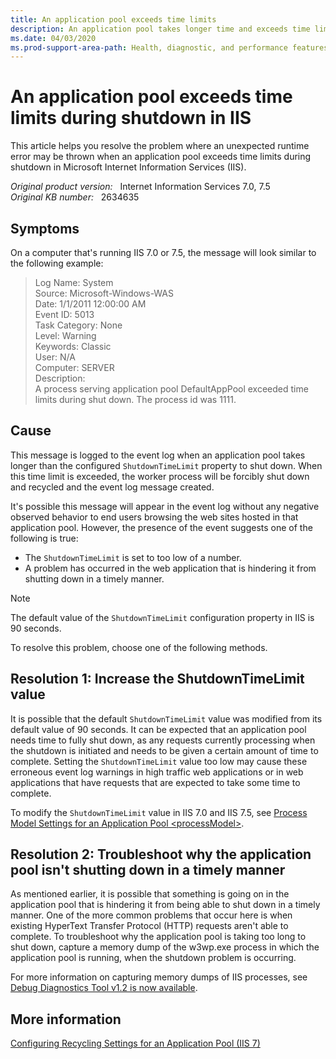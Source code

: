 ```yaml
---
title: An application pool exceeds time limits
description: An application pool takes longer time and exceeds time limits during shutdown. This article provides resolutions for this problem.
ms.date: 04/03/2020
ms.prod-support-area-path: Health, diagnostic, and performance features
---
```

# An application pool exceeds time limits during shutdown in IIS

This article helps you resolve the problem where an unexpected runtime error may be thrown when an application pool exceeds time limits during shutdown in Microsoft Internet Information Services (IIS).

_Original product version:_ &nbsp; Internet Information Services 7.0, 7.5  
_Original KB number:_ &nbsp; 2634635

## Symptoms

On a computer that's running IIS 7.0 or 7.5, the message will look similar to the following example:

> Log Name: System  
> Source: Microsoft-Windows-WAS  
> Date: 1/1/2011 12:00:00 AM  
> Event ID: 5013  
> Task Category: None  
> Level: Warning  
> Keywords: Classic  
> User: N/A  
> Computer: SERVER  
> Description:  
> A process serving application pool DefaultAppPool exceeded time limits during shut down. The process id was 1111.

## Cause

This message is logged to the event log when an application pool takes longer than the configured `ShutdownTimeLimit` property to shut down. When this time limit is exceeded, the worker process will be forcibly shut down and recycled and the event log message created.

It's possible this message will appear in the event log without any negative observed behavior to end users browsing the web sites hosted in that application pool. However, the presence of the event suggests one of the following is true:

- The `ShutdownTimeLimit` is set to too low of a number.
- A problem has occurred in the web application that is hindering it from shutting down in a timely manner.

> [!NOTE]
> The default value of the `ShutdownTimeLimit` configuration property in IIS is 90 seconds.

To resolve this problem, choose one of the following methods.

## Resolution 1: Increase the ShutdownTimeLimit value

It is possible that the default `ShutdownTimeLimit` value was modified from its default value of 90 seconds. It can be expected that an application pool needs time to fully shut down, as any requests currently processing when the shutdown is initiated and needs to be given a certain amount of time to complete. Setting the `ShutdownTimeLimit` value too low may cause these erroneous event log warnings in high traffic web applications or in web applications that have requests that are expected to take some time to complete.

To modify the `ShutdownTimeLimit` value in IIS 7.0 and IIS 7.5, see [Process Model Settings for an Application Pool \<processModel>](/iis/configuration/system.applicationHost/applicationPools/add/processModel).

## Resolution 2: Troubleshoot why the application pool isn't shutting down in a timely manner

As mentioned earlier, it is possible that something is going on in the application pool that is hindering it from being able to shut down in a timely manner. One of the more common problems that occur here is when existing HyperText Transfer Protocol (HTTP) requests aren't able to complete. To troubleshoot why the application pool is taking too long to shut down, capture a memory dump of the w3wp.exe process in which the application pool is running, when the shutdown problem is occurring.

For more information on capturing memory dumps of IIS processes, see [Debug Diagnostics Tool v1.2 is now available](https://support.microsoft.com/help/2580960).

## More information

[Configuring Recycling Settings for an Application Pool (IIS 7)](/previous-versions/windows/it-pro/windows-server-2008-R2-and-2008/cc753179(v=ws.10))
